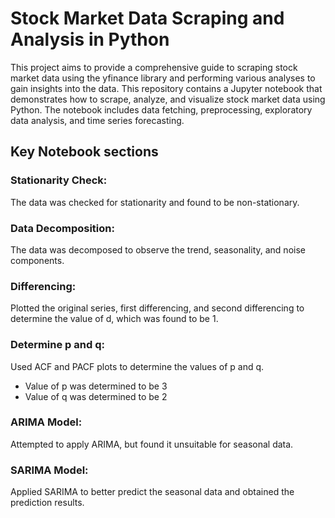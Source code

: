 # Stock Market Data Scraping and Analysis in Python
This project aims to provide a comprehensive guide to scraping stock market data using the yfinance library and performing various analyses to gain insights into the data. This repository contains a Jupyter notebook that demonstrates how to scrape, analyze, and visualize stock market data using Python. The notebook includes data fetching, preprocessing, exploratory data analysis, and time series forecasting.

## Key Notebook sections
### Stationarity Check: 
The data was checked for stationarity and found to be non-stationary.

### Data Decomposition: 
The data was decomposed to observe the trend, seasonality, and noise components.

### Differencing: 
Plotted the original series, first differencing, and second differencing to determine the value of d, which was found to be 1.

### Determine p and q: 
Used ACF and PACF plots to determine the values of p and q.

* Value of p was determined to be 3
* Value of q was determined to be 2

### ARIMA Model: 
Attempted to apply ARIMA, but found it unsuitable for seasonal data.

### SARIMA Model: 
Applied SARIMA to better predict the seasonal data and obtained the prediction results.


